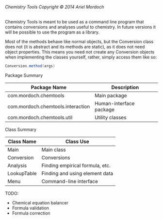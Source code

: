 ###### Chemistry Tools Copyright © 2014 Ariel Mordoch

Chemistry Tools is meant to be used as a command line program that contains conversions and analyses useful to chemistry.
In future versions it will be possible to use the program as a library.

Most of the methods behave like normal objects, but the Conversion class does not (it is abstract and its methods are static), as it does not need object properties.
This means you need not create any Conversion objects when implementing the classes yourself, rather, simply access them like so:

```java
Conversion.method(args)
```

Package Summary

| Package Name | Description |
| ------------ | ----------- |
| com.mordoch.chemtools | Main package |
| com.mordoch.chemtools.interaction | Human-interface package |
| com.mordoch.chemtools.util | Utility classes |

Class Summary

| Class Name | Class Use |
| ---------- | --------- |
| Main | Main class |
| Conversion | Conversions |
| Analysis | Finding empirical formula, etc. |
| LookupTable | Finding and using element data |
| Menu | Command-line interface |


TODO:
- Chemical equation balancer
- Formula validation
- Formula correction  

